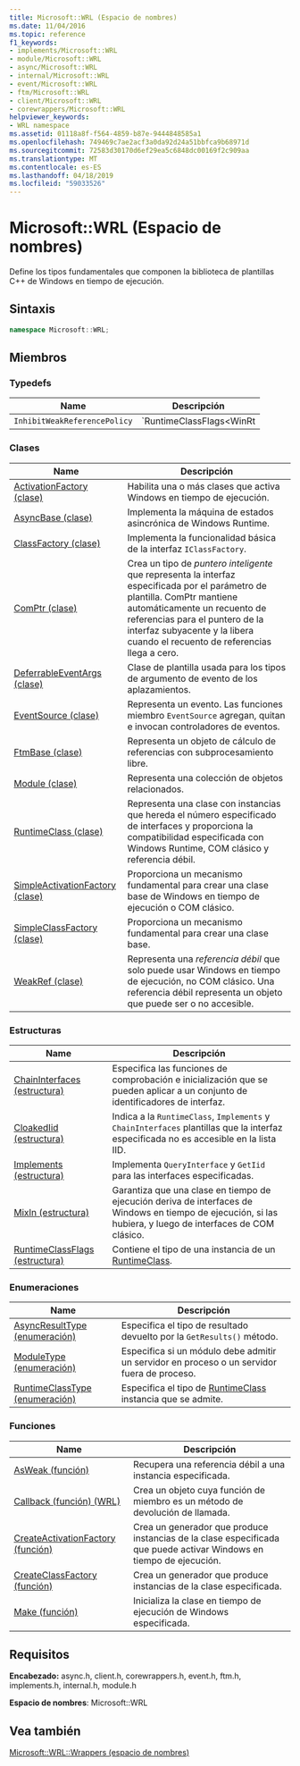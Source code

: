 ```yaml
---
title: Microsoft::WRL (Espacio de nombres)
ms.date: 11/04/2016
ms.topic: reference
f1_keywords:
- implements/Microsoft::WRL
- module/Microsoft::WRL
- async/Microsoft::WRL
- internal/Microsoft::WRL
- event/Microsoft::WRL
- ftm/Microsoft::WRL
- client/Microsoft::WRL
- corewrappers/Microsoft::WRL
helpviewer_keywords:
- WRL namespace
ms.assetid: 01118a8f-f564-4859-b87e-9444848585a1
ms.openlocfilehash: 749469c7ae2acf3a0da92d24a51bbfca9b68971d
ms.sourcegitcommit: 72583d30170d6ef29ea5c6848dc00169f2c909aa
ms.translationtype: MT
ms.contentlocale: es-ES
ms.lasthandoff: 04/18/2019
ms.locfileid: "59033526"
---
```

# <a name="microsoftwrl-namespace"></a>Microsoft::WRL (Espacio de nombres)

Define los tipos fundamentales que componen la biblioteca de plantillas C++ de Windows en tiempo de ejecución.

## <a name="syntax"></a>Sintaxis

```cpp
namespace Microsoft::WRL;
```

## <a name="members"></a>Miembros

### <a name="typedefs"></a>Typedefs

|Name|Descripción|
|----------|-----------------|
|`InhibitWeakReferencePolicy`|`RuntimeClassFlags<WinRt | InhibitWeakReference>`|

### <a name="classes"></a>Clases

|Name|Descripción|
|----------|-----------------|
|[ActivationFactory (clase)](activationfactory-class.md)|Habilita una o más clases que activa Windows en tiempo de ejecución.|
|[AsyncBase (clase)](asyncbase-class.md)|Implementa la máquina de estados asincrónica de Windows Runtime.|
|[ClassFactory (clase)](classfactory-class.md)|Implementa la funcionalidad básica de la interfaz `IClassFactory`.|
|[ComPtr (clase)](comptr-class.md)|Crea un tipo de *puntero inteligente* que representa la interfaz especificada por el parámetro de plantilla. ComPtr mantiene automáticamente un recuento de referencias para el puntero de la interfaz subyacente y la libera cuando el recuento de referencias llega a cero.|
|[DeferrableEventArgs (clase)](deferrableeventargs-class.md)|Clase de plantilla usada para los tipos de argumento de evento de los aplazamientos.|
|[EventSource (clase)](eventsource-class.md)|Representa un evento. Las funciones miembro `EventSource` agregan, quitan e invocan controladores de eventos.|
|[FtmBase (clase)](ftmbase-class.md)|Representa un objeto de cálculo de referencias con subprocesamiento libre.|
|[Module (clase)](module-class.md)|Representa una colección de objetos relacionados.|
|[RuntimeClass (clase)](runtimeclass-class.md)|Representa una clase con instancias que hereda el número especificado de interfaces y proporciona la compatibilidad especificada con Windows Runtime, COM clásico y referencia débil.|
|[SimpleActivationFactory (clase)](simpleactivationfactory-class.md)|Proporciona un mecanismo fundamental para crear una clase base de Windows en tiempo de ejecución o COM clásico.|
|[SimpleClassFactory (clase)](simpleclassfactory-class.md)|Proporciona un mecanismo fundamental para crear una clase base.|
|[WeakRef (clase)](weakref-class.md)|Representa una *referencia débil* que solo puede usar Windows en tiempo de ejecución, no COM clásico. Una referencia débil representa un objeto que puede ser o no accesible.|

### <a name="structures"></a>Estructuras

|Name|Descripción|
|----------|-----------------|
|[ChainInterfaces (estructura)](chaininterfaces-structure.md)|Especifica las funciones de comprobación e inicialización que se pueden aplicar a un conjunto de identificadores de interfaz.|
|[CloakedIid (estructura)](cloakediid-structure.md)|Indica a la `RuntimeClass`, `Implements` y `ChainInterfaces` plantillas que la interfaz especificada no es accesible en la lista IID.|
|[Implements (estructura)](implements-structure.md)|Implementa `QueryInterface` y `GetIid` para las interfaces especificadas.|
|[MixIn (estructura)](mixin-structure.md)|Garantiza que una clase en tiempo de ejecución deriva de interfaces de Windows en tiempo de ejecución, si las hubiera, y luego de interfaces de COM clásico.|
|[RuntimeClassFlags (estructura)](runtimeclassflags-structure.md)|Contiene el tipo de una instancia de un [RuntimeClass](runtimeclass-class.md).|

### <a name="enumerations"></a>Enumeraciones

|Name|Descripción|
|----------|-----------------|
|[AsyncResultType (enumeración)](asyncresulttype-enumeration.md)|Especifica el tipo de resultado devuelto por la `GetResults()` método.|
|[ModuleType (enumeración)](moduletype-enumeration.md)|Especifica si un módulo debe admitir un servidor en proceso o un servidor fuera de proceso.|
|[RuntimeClassType (enumeración)](runtimeclasstype-enumeration.md)|Especifica el tipo de [RuntimeClass](runtimeclass-class.md) instancia que se admite.|

### <a name="functions"></a>Funciones

|Name|Descripción|
|----------|-----------------|
|[AsWeak (función)](asweak-function.md)|Recupera una referencia débil a una instancia especificada.|
|[Callback (función) (WRL)](callback-function-wrl.md)|Crea un objeto cuya función de miembro es un método de devolución de llamada.|
|[CreateActivationFactory (función)](createactivationfactory-function.md)|Crea un generador que produce instancias de la clase especificada que puede activar Windows en tiempo de ejecución.|
|[CreateClassFactory (función)](createclassfactory-function.md)|Crea un generador que produce instancias de la clase especificada.|
|[Make (función)](make-function.md)|Inicializa la clase en tiempo de ejecución de Windows especificada.|

## <a name="requirements"></a>Requisitos

**Encabezado:** async.h, client.h, corewrappers.h, event.h, ftm.h, implements.h, internal.h, module.h

**Espacio de nombres**: Microsoft::WRL

## <a name="see-also"></a>Vea también

[Microsoft::WRL::Wrappers (espacio de nombres)](microsoft-wrl-wrappers-namespace.md)